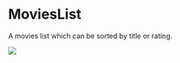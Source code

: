 # MoviesList
A movies list which can be sorted by title or rating.

<a href="https://thumbs.gfycat.com/ShyPowerfulAardwolf-size_restricted"><img src="https://thumbs.gfycat.com/ShyPowerfulAardwolf-size_restricted.gif"/></a>
